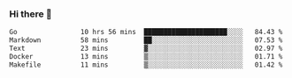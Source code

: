 ### Hi there 👋

<!--
**yeya24/yeya24** is a ✨ _special_ ✨ repository because its `README.md` (this file) appears on your GitHub profile.

Here are some ideas to get you started:

- 🔭 I’m currently working on ...
- 🌱 I’m currently learning ...
- 👯 I’m looking to collaborate on ...
- 🤔 I’m looking for help with ...
- 💬 Ask me about ...
- 📫 How to reach me: ...
- 😄 Pronouns: ...
- ⚡ Fun fact: ...
-->

<!--START_SECTION:waka-->

```txt
Go                10 hrs 56 mins  █████████████████████░░░░   84.43 %
Markdown          58 mins         ██░░░░░░░░░░░░░░░░░░░░░░░   07.53 %
Text              23 mins         ▓░░░░░░░░░░░░░░░░░░░░░░░░   02.97 %
Docker            13 mins         ▒░░░░░░░░░░░░░░░░░░░░░░░░   01.71 %
Makefile          11 mins         ▒░░░░░░░░░░░░░░░░░░░░░░░░   01.42 %
```

<!--END_SECTION:waka-->

